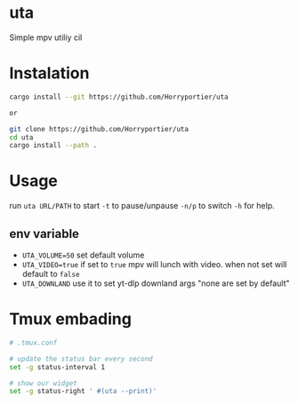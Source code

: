 # uta

Simple mpv utiliy cil 

# Instalation 
```bash
cargo install --git https://github.com/Horryportier/uta

or 

git clone https://github.com/Horryportier/uta
cd uta 
cargo install --path .

```
# Usage 
run `uta URL/PATH` to start `-t` to pause/unpause `-n/p` to switch `-h` for help. 
## env variable
- `UTA_VOLUME=50` set default volume 
- `UTA_VIDEO=true` if set to `true` mpv will lunch with video. when not set will default to `false` 
- `UTA_DOWNLAND` use it to set yt-dlp downland args "none are set by default"
# Tmux embading 

```bash
# .tmux.conf

# update the status bar every second
set -g status-interval 1

# show our widget
set -g status-right ' #(uta --print)'
```
